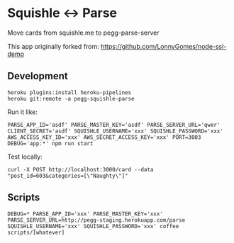 # Squishle <-> Parse

Move cards from squishle.me to pegg-parse-server

This app originally forked from: https://github.com/LonnyGomes/node-ssl-demo

## Development

```
heroku plugins:install heroku-pipelines
heroku git:remote -a pegg-squishle-parse
```

Run it like:

```
PARSE_APP_ID='asdf' PARSE_MASTER_KEY='asdf' PARSE_SERVER_URL='qwer' CLIENT_SECRET='asdf' SQUISHLE_USERNAME='xxx' SQUISHLE_PASSWORD='xxx'  AWS_ACCESS_KEY_ID='xxx' AWS_SECRET_ACCESS_KEY='xxx' PORT=3003 DEBUG='app:*' npm run start
```

Test locally:
```
curl -X POST http://localhost:3000/card --data "post_id=603&categories=[\"Naughty\"]"
```

## Scripts

```
DEBUG=* PARSE_APP_ID='xxx' PARSE_MASTER_KEY='xxx' PARSE_SERVER_URL=http://pegg-staging.herokuapp.com/parse SQUISHLE_USERNAME='xxx' SQUISHLE_PASSWORD='xxx' coffee scripts/[whatever]
```
